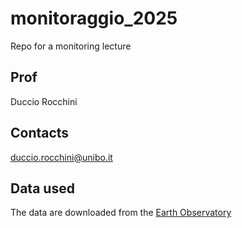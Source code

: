 # monitoraggio_2025
Repo for a monitoring lecture 

## Prof
Duccio Rocchini

## Contacts
duccio.rocchini@unibo.it

## Data used
The data are downloaded from the [Earth Observatory](https://earthobservatory.nasa.gov/)
